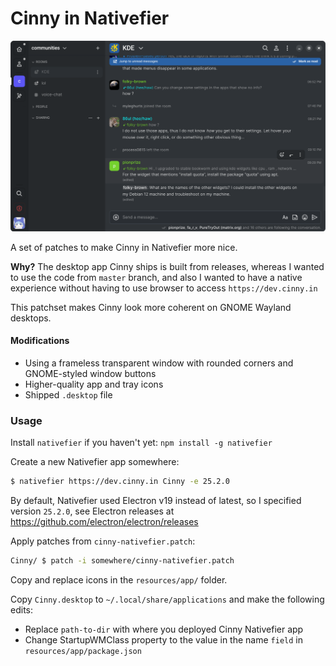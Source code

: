 # Cinny in Nativefier

![image](./screenshot.png)

A set of patches to make Cinny in Nativefier more nice.

**Why?** The desktop app Cinny ships is built from releases, whereas I wanted to use the code from `master` branch, and also I wanted to have a native experience without having to use browser to access `https://dev.cinny.in`

This patchset makes Cinny look more coherent on GNOME Wayland desktops.

#### Modifications
- Using a frameless transparent window with rounded corners and GNOME-styled window buttons
- Higher-quality app and tray icons
- Shipped `.desktop` file

### Usage
Install `nativefier` if you haven't yet: `npm install -g nativefier`

Create a new Nativefier app somewhere:
```bash
$ nativefier https://dev.cinny.in Cinny -e 25.2.0
```
By default, Nativefier used Electron v19 instead of latest, so I specified version `25.2.0`, see Electron releases at https://github.com/electron/electron/releases

Apply patches from `cinny-nativefier.patch`:
```bash
Cinny/ $ patch -i somewhere/cinny-nativefier.patch
```

Copy and replace icons in the `resources/app/` folder.

Copy `Cinny.desktop` to `~/.local/share/applications` and make the following edits:
- Replace `path-to-dir` with where you deployed Cinny Nativefier app
- Change StartupWMClass property to the value in the name `field` in `resources/app/package.json`
